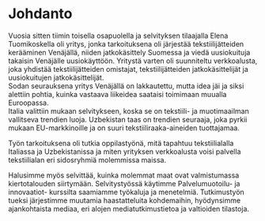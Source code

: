 # Johdanto

Vuosia sitten tiimin toisella osapuolella ja selvityksen tilaajalla Elena Tuomikoskella oli yritys, jonka tarkoituksena oli järjestää tekstiilijätteiden kerääminen Venäjällä, niiden jatkokäsittely Suomessa ja viedä uusiokuituja takaisin Venäjälle uusiokäyttöön. Yritystä varten oli suunniteltu verkkoalusta, joka yhdistää tekstiilijätteiden omistajat, tekstiilijätteiden jatkokäsittelijät ja uusiokuitujen jatkokäsittelijät.   
Sodan seurauksena yritys Venäjällä on lakkautettu, mutta idea jäi ja siksi alettiin pohtia, kuinka vastaava liikeidea saataisi toimimaan muualla Euroopassa.   
Italia valittiin mukaan selvitykseen, koska se on tekstiili- ja muotimaailman vallitseva trendien luoja. Uzbekistan taas on trendien seuraaja, joka pyrkii mukaan EU-markkinoille ja on suuri tekstiiliraaka-aineiden tuottajamaa.   

Työn tarkoituksena oli tutkia oppilastyönä, mitä tapahtuu tekstiilialalla Italiassa ja Uzbekistanissa ja miten yrityksen verkkoalusta voisi palvella tekstiilialan eri sidosryhmiä molemmissa maissa.   

Halusimme myös selvittää, kuinka molemmat maat ovat valmistumassa kiertotalouden siirtymään.
Selvitystyössä käytimme Palvelumuotoilu- ja innovaatiot- kurssilta saamiamme työkaluja ja menetelmiä. 
Tutkimustyön tueksi järjestimme muutamia haastatteluita kohdemaihin, hyödynsimme ajankohtaista mediaa, eri alojen mediatutkimustietoa ja valtioiden tilastoja.

